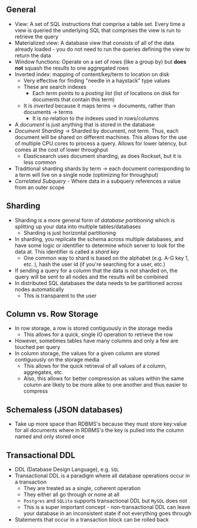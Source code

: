 ## General

- View: A set of SQL instructions that comprise a table set. Every time a view is queried the underlying SQL that comprises the view is run to retrieve the query
- Materialized view: A database view that consists of all of the data already loaded - you do not need to run the queries defining the view to return the data
- Window functions: Operate on a set of rows (like a group by) but **does not** squash the results to one aggregated rows
- Inverted index: mapping of content/key/term to location on disk
  - Very effective for finding "needle in a haystack" type values
  - These are search indexes
    - Each *term* points to a *posting list* (list of locations on disk for documents that contain this term)
  -  It is *inverted* because it maps terms -> documents, rather than documents -> terms
     -  It is *no* relation to the indexes used in rows/columns
- A *document* is just anything that is stored in the database
- *Document Sharding* -> Sharded by document, not term. Thus, each document will be shared on different machines. This allows for the use of multiple CPU cores to process a query. Allows for lower latency, but comes at the cost of lower throughput
  - Elasticsearch uses document sharding, as does Rockset, but it is less common
- Traditional sharding shards by term -> each document corresponding to a term will live on a single node (optimizing for throughput)
- *Correlated Subquery* - Where data in a subquery references a value from an outer scope

## Sharding

- Sharding is a more general form of *database partitioning* which is splitting up your data into multiple tables/databases
  - Sharding is just horizontal partitioning 
- In sharding, you replicate the schema across multiple databases, and have some logic or identifier to determine which server
  to look for the data at. This identifier is called a *shard key*
  - One common way to shard is based on the alphabet (e.g. A-G key 1, etc. ), hash the user id (if you're searching for a user, etc.)
- If sending a query for a column that the data is *not* sharded on, the query will be sent to all nodes and the results will be combined
- In distributed SQL databases the data needs to be partitioned across nodes automatically
  - This is transparent to the user

## Column vs. Row Storage

- In row storage, a row is stored contiguously in the storage media
  - This allows for a quick, single IO operation to retrieve the row
- However, sometimes tables have many columns and only a few are touched per query
- In column storage, the values for a given column are stored contiguously on the storage media
  - This allows for the quick retrieval of all values of a column, aggregates, etc.
  - Also, this allows for better compression as values within the same column are likely to be more alike to one another and thus easier to compress

## Schemaless (JSON databases)

- Take up more space than RDBMS's because they must store key:value for all documents where in RDBMS's the key is pulled into the column named and only stored once


## Transactional DDL

- DDL (Database Design Language), e.g. `SQL`
- Transactional DDL is a paradigm where all database operations occur in a transaction
  - They are treated as a single, coherent operation
  - They either all go through or none at all
  - `Postgres` and `SQLite` supports transactional DDL but `MySQL` does not
  - This is a super important concept - non-transactional DDL can leave your database in an inconsistent state if not everything goes through
- Statements that occur in a transaction block can be rolled back